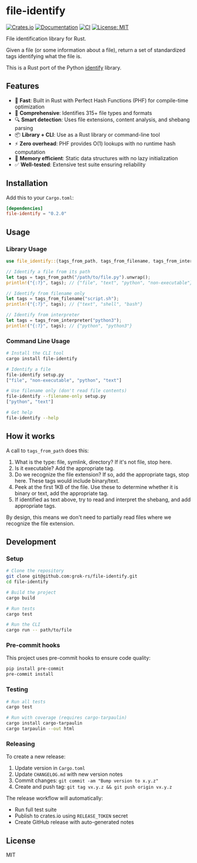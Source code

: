 # file-identify

[![Crates.io](https://img.shields.io/crates/v/file-identify.svg)](https://crates.io/crates/file-identify)
[![Documentation](https://docs.rs/file-identify/badge.svg)](https://docs.rs/file-identify)
[![CI](https://github.com/grok-rs/file-identify/workflows/CI/badge.svg)](https://github.com/grok-rs/file-identify/actions)
[![License: MIT](https://img.shields.io/badge/License-MIT-yellow.svg)](https://opensource.org/licenses/MIT)

File identification library for Rust.

Given a file (or some information about a file), return a set of standardized tags identifying what the file is.

This is a Rust port of the Python [identify](https://github.com/pre-commit/identify) library.

## Features

- 🚀 **Fast**: Built in Rust with Perfect Hash Functions (PHF) for compile-time optimization
- 📁 **Comprehensive**: Identifies 315+ file types and formats
- 🔍 **Smart detection**: Uses file extensions, content analysis, and shebang parsing
- 📦 **Library + CLI**: Use as a Rust library or command-line tool
- ⚡ **Zero overhead**: PHF provides O(1) lookups with no runtime hash computation
- 🎯 **Memory efficient**: Static data structures with no lazy initialization
- ✅ **Well-tested**: Extensive test suite ensuring reliability

## Installation

Add this to your `Cargo.toml`:

```toml
[dependencies]
file-identify = "0.2.0"
```

## Usage

### Library Usage

```rust
use file_identify::{tags_from_path, tags_from_filename, tags_from_interpreter};

// Identify a file from its path
let tags = tags_from_path("/path/to/file.py").unwrap();
println!("{:?}", tags); // {"file", "text", "python", "non-executable"}

// Identify from filename only
let tags = tags_from_filename("script.sh");
println!("{:?}", tags); // {"text", "shell", "bash"}

// Identify from interpreter
let tags = tags_from_interpreter("python3");
println!("{:?}", tags); // {"python", "python3"}
```

### Command Line Usage

```bash
# Install the CLI tool
cargo install file-identify

# Identify a file
file-identify setup.py
["file", "non-executable", "python", "text"]

# Use filename only (don't read file contents)
file-identify --filename-only setup.py
["python", "text"]

# Get help
file-identify --help
```

## How it works

A call to `tags_from_path` does this:

1. What is the type: file, symlink, directory? If it's not file, stop here.
2. Is it executable? Add the appropriate tag.
3. Do we recognize the file extension? If so, add the appropriate tags, stop here. These tags would include binary/text.
4. Peek at the first 1KB of the file. Use these to determine whether it is binary or text, add the appropriate tag.
5. If identified as text above, try to read and interpret the shebang, and add appropriate tags.

By design, this means we don't need to partially read files where we recognize the file extension.

## Development

### Setup

```bash
# Clone the repository
git clone git@github.com:grok-rs/file-identify.git
cd file-identify

# Build the project
cargo build

# Run tests
cargo test

# Run the CLI
cargo run -- path/to/file
```

### Pre-commit hooks

This project uses pre-commit hooks to ensure code quality:

```bash
pip install pre-commit
pre-commit install
```

### Testing

```bash
# Run all tests
cargo test

# Run with coverage (requires cargo-tarpaulin)
cargo install cargo-tarpaulin
cargo tarpaulin --out html
```

### Releasing

To create a new release:

1. Update version in `Cargo.toml`
2. Update `CHANGELOG.md` with new version notes
3. Commit changes: `git commit -am "Bump version to x.y.z"`
4. Create and push tag: `git tag vx.y.z && git push origin vx.y.z`

The release workflow will automatically:
- Run full test suite
- Publish to crates.io using `RELEASE_TOKEN` secret
- Create GitHub release with auto-generated notes

## License

MIT